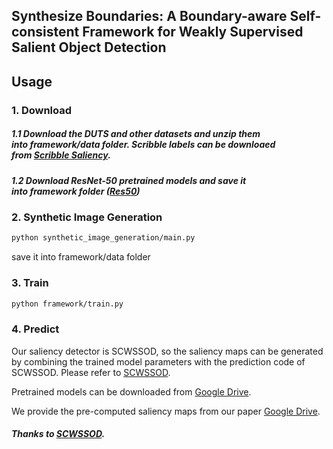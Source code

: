 ## Synthesize Boundaries: A Boundary-aware Self-consistent Framework for Weakly Supervised Salient Object Detection

## Usage
### 1. Download
##### 1.1 Download the DUTS and other datasets and unzip them into framework/data folder. Scribble labels can be downloaed from [Scribble Saliency](https://github.com/JingZhang617/Scribble_Saliency).
##### 1.2 Download ResNet-50 pretrained models and save it into framework folder ([Res50](https://drive.google.com/file/d/1arzcXccUPW1QpvBrAaaBv1CapviBQAJL/view))


### 2. Synthetic Image Generation
```bash
python synthetic_image_generation/main.py
```
save it into framework/data folder

### 3. Train 
```bash
python framework/train.py
```

### 4. Predict
Our saliency detector is SCWSSOD, so the saliency maps can be generated by combining the trained model parameters with the prediction code of SCWSSOD. Please refer to [SCWSSOD](https://github.com/siyueyu/SCWSSOD).

Pretrained models can be downloaded from [Google Drive](https://drive.google.com/file/d/1RNpQ8P6qug1TNGMdsrNZcHL1UIu73mWw/view?usp=share_link).

We provide the pre-computed saliency maps from our paper [Google Drive](https://drive.google.com/file/d/195Csjx7NuCsyqSIooQniJO8cBklceVW1/view?usp=share_link).


##### Thanks to [SCWSSOD](https://github.com/siyueyu/SCWSSOD).
